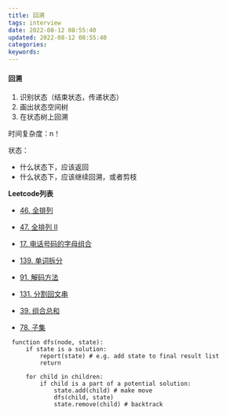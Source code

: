 ```yaml
---
title: 回溯
tags: interview
date: 2022-08-12 08:55:40
updated: 2022-08-12 08:55:40
categories:
keywords:
---
```

#### 回溯

1. 识别状态（结束状态，传递状态）
2. 画出状态空间树
3. 在状态树上回溯

时间复杂度：n！

状态：

* 什么状态下，应该返回
* 什么状态下，应该继续回溯，或者剪枝

**Leetcode列表**

* [46. 全排列](https://leetcode.cn/problems/permutations/)
* [47. 全排列 II](https://leetcode.cn/problems/permutations-ii/)

* [17. 电话号码的字母组合](https://leetcode.cn/problems/letter-combinations-of-a-phone-number/)
* [139. 单词拆分](https://leetcode.cn/problems/word-break/)

* [91. 解码方法](https://leetcode.cn/problems/decode-ways/)
* [131. 分割回文串](https://leetcode.cn/problems/palindrome-partitioning/)

* [39. 组合总和](https://leetcode.cn/problems/combination-sum/)
* [78. 子集](https://leetcode.cn/problems/subsets/)

```
 function dfs(node, state):
     if state is a solution:
         report(state) # e.g. add state to final result list
         return
 
     for child in children:
         if child is a part of a potential solution:
             state.add(child) # make move
             dfs(child, state)
             state.remove(child) # backtrack
```
